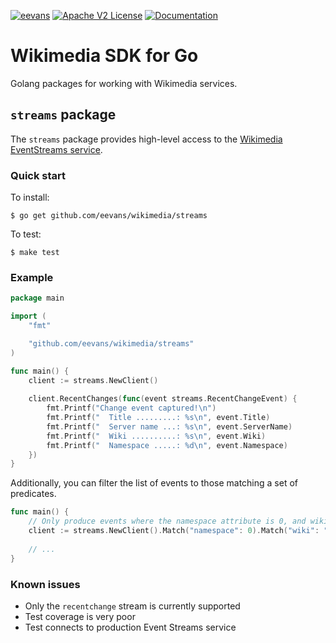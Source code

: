 [![eevans](https://circleci.com/gh/eevans/wikimedia.svg?style=svg)](https://app.circleci.com/pipelines/github/eevans/wikimedia) [![Apache V2 License](https://img.shields.io/badge/license-Apache%20V2-blue.svg)](https://github.com/eevans/wikimedia/blob/master/LICENSE.txt) [![Documentation](https://godoc.org/github.com/eevans/wikimedia/streams?status.svg)](https://godoc.org/github.com/eevans/wikimedia/streams)

# Wikimedia SDK for Go

Golang packages for working with Wikimedia services.


## `streams` package

The `streams` package provides high-level access to the [Wikimedia
EventStreams service][1].

### Quick start

To install:

```
$ go get github.com/eevans/wikimedia/streams
```

To test:

```
$ make test
```

### Example

```go
package main

import (
    "fmt"

    "github.com/eevans/wikimedia/streams"
)

func main() {
    client := streams.NewClient()
    
    client.RecentChanges(func(event streams.RecentChangeEvent) {
        fmt.Printf("Change event captured!\n")
        fmt.Printf("  Title .........: %s\n", event.Title)
        fmt.Printf("  Server name ...: %s\n", event.ServerName)
        fmt.Printf("  Wiki ..........: %s\n", event.Wiki)
        fmt.Printf("  Namespace .....: %d\n", event.Namespace)
    })
}
```

Additionally, you can filter the list of events to those matching a
set of predicates.

```go
func main() {
    // Only produce events where the namespace attribute is 0, and wiki is enwiki
    client := streams.NewClient().Match("namespace": 0).Match("wiki": "enwiki")
    
    // ...
}
```

### Known issues

* Only the `recentchange` stream is currently supported
* Test coverage is very poor
* Test connects to production Event Streams service


[1]: https://wikitech.wikimedia.org/wiki/Event_Platform/EventStreams
